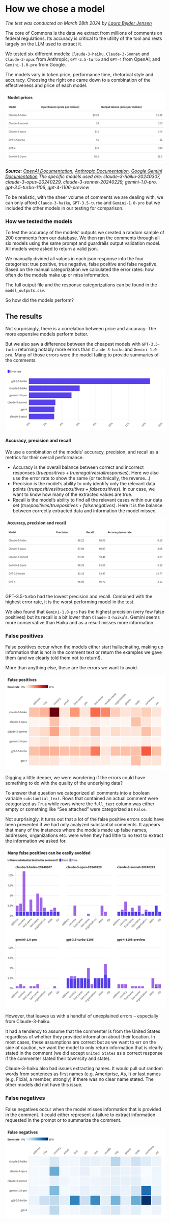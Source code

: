 # How we chose a model

*The test was conducted on March 28th 2024 by [Laura Bejder Jensen](https://github.com/laurabejder)*

The core of Commons is the data we extract from millions of comments on federal regulations. Its accuracy is critical to the utility of the tool and rests largely on the LLM used to extract it. 

We tested six different models: `Claude-3-haiku`, `Claude-3-Sonnet` and `Claude-3-opus` from Anthropic; `GPT-3.5-turbo` and `GPT-4` from OpenAI; and `Gemini-1.0-pro` from Google. 

The models vary in token price, performance time, rhetorical style and accuracy. Choosing the right one came down to a combination of the effectiveness and price of each model.

![Alt text](images/table1.png?raw=true)

***Source**: [OpenAI Documentation](https://openai.com/pricing), [Anthropic Documentation](https://docs.anthropic.com/claude/docs/models-overview), [Google Gemini Documentation](https://ai.google.dev/pricing)*
*The specific models used are: claude-3-haiku-20240307, claude-3-opus-20240229, claude-3-sonnet-20240229, gemini-1.0-pro, gpt-3.5-turbo-1106, gpt-4-1106-preview*

To be realistic, with the sheer volume of comments we are dealing with, we can only afford `Claude-3-haiku`, `GPT-3.5-turbo` and `Gemini-1.0-pro` but we included the other models in our testing for comparison.

### How we tested the models
To test the accuracy of the models’ outputs we created a random sample of 200 comments from our database. 
We then ran the comments through all six models using the same prompt and guardrails output validation model. All models were asked to return a valid json. 

We manually divided all values in each json response into the four categories: true positive, true negative, false positive and false negative. Based on the manual categorization we calculated the error rates: how often do the models make up or miss information. 

The full output file and the response categorizations can be found in the `model_outputs.csv`.

So how did the models perform?

## The results
Not surprisingly, there is a correlation between price and accuracy: The more expensive models perform better. 

But we also saw a difference between the cheapest models with `GPT-3.5-turbo` returning notably more errors than `Claude-3-haiku` and `Gemini-1.0-pro`. Many of those errors were the model failing to provide summaries of the comments. 

![Alt text](images/bar_chart.png?raw=true)

#### Accuracy, precision and recall
We use a combination of the models’ accuracy, precision, and recall as a metrics for their overall performance.

- Accuracy is the overall balance between correct and incorrect responses ($true positives + true negatives / all responses$). Here we also use the error rate to show the same (or technically, the reverse…)
- Precision is the model’s ability to only identify only the relevant data points ($true positives / true positives + false positives$). In our case, we want to know how many of the extracted values are true. 
- Recall is  the model’s ability to find all the relevant cases within our data set ($true positives / true positives + false negatives$). Here it is the balance between correctly extracted data and information the model missed.

![Alt text](images/table2.png?raw=true)

GPT-3.5-turbo had the lowest precision and recall. Combined with the highest error rate, it is the worst performing model in the test.

We also found that `Gemini-1.0-pro` has the highest precision (very few false positives) but its recall is a bit lower than `Claude-3-haiku`'s. Gemini seems more conservative than Haiku and as a result misses more information. 

### False positives
False positives occur when the models either start hallucinating, making up information that is not in the comment text or return the examples we gave them (and we clearly told them not to return!). 

More than anything else, these are the errors we want to avoid.

![Alt text](images/false_positives.png?raw=true)

Digging a little deeper, we were wondering if the errors could have something to do with the quality of the underlying data? 

To answer that question we categorized all comments into a boolean variable `substantial_text`. Rows that contained an actual comment were categorized as `True` while rows where the `full_text` column was either empty or something like “See attached” were categorized as `False`. 

Not surprisingly, it turns out that a lot of the false positive errors could have been prevented if we had only analyzed substantial comments. It appears that many of the instances where the models made up false names, addresses, organizations etc. were when they had little to no text to extract the information we asked for. 

![Alt text](images/stacked_bar.png?raw=true)

However, that leaves us with a handful of unexplained errors – especially from Claude-3-haiku. 

It had a tendency to assume that the commenter is from the United States regardless of whether they provided information about their location. In most cases, these assumptions are correct but as we want to err on the side of caution, we want the model to only return information that is clearly stated in the comment (we did accept `United States` as a correct response if the commenter stated their town/city and state). 

Claude-3-haiku also had issues extracting names. It would pull out random words from sentences as first names (e.g. Ameriprise, As, I) or last names (e.g. Ficial, a member, strongly) if there was no clear name stated. The other models did not have this issue.

### False negatives
False negatives occur when the model misses information that is provided in the comment. It could either represent a failure to extract information requested in the prompt or to summarize the comment.

![Alt text](images/false_negatives.png?raw=true)